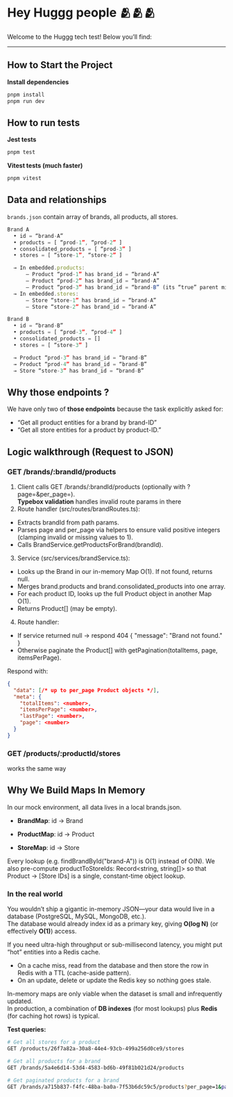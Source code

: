 # Hey Huggg people 🫂🫂🫂

Welcome to the Huggg tech test! Below you’ll find:

---

## How to Start the Project

**Install dependencies**

```bash
pnpm install
pnpm run dev
```

## How to run tests

**Jest tests**

```bash
pnpm test
```

**Vitest tests (much faster)**

```bash
pnpm vitest
```

## Data and relationships

`brands.json` contain array of brands, all products, all stores.

```ts
Brand A
  • id = “brand-A”
  • products = [ “prod-1”, “prod-2” ]
  • consolidated_products = [ “prod-3” ]
  • stores = [ “store-1”, “store-2” ]

  → In embedded.products:
      – Product “prod-1” has brand_id = “brand-A”
      – Product “prod-2” has brand_id = “brand-A”
      – Product “prod-3” has brand_id = “brand-B” (its “true” parent might be Brand B, but Brand A also lists it in its consolidated_products)
  → In embedded.stores:
      – Store “store-1” has brand_id = “brand-A”
      – Store “store-2” has brand_id = “brand-A”

Brand B
  • id = “brand-B”
  • products = [ “prod-3”, “prod-4” ]
  • consolidated_products = []
  • stores = [ “store-3” ]

  → Product “prod-3” has brand_id = “brand-B”
  → Product “prod-4” has brand_id = “brand-B”
  → Store “store-3” has brand_id = “brand-B”
```

## Why those endpoints ?

We have only two of **those endpoints** because the task explicitly asked for:

- “Get all product entities for a brand by brand-ID”
- “Get all store entities for a product by product-ID.”

## Logic walkthrough (Request to JSON)

### GET /brands/:brandId/products

1. Client calls GET /brands/:brandId/products (optionally with ?page=&per_page=).  
   **Typebox validation** handles invalid route params in there
2. Route handler (src/routes/brandRoutes.ts):

- Extracts brandId from path params.
- Parses page and per_page via helpers to ensure valid positive integers (clamping invalid or missing values to 1).
- Calls BrandService.getProductsForBrand(brandId).

3. Service (src/services/brandService.ts):

- Looks up the Brand in our in-memory Map O(1). If not found, returns null.
- Merges brand.products and brand.consolidated_products into one array.
- For each product ID, looks up the full Product object in another Map O(1).
- Returns Product[] (may be empty).

4. Route handler:

- If service returned null → respond 404 { "message": "Brand not found." }
- Otherwise paginate the Product[] with getPagination(totalItems, page, itemsPerPage).

Respond with:

```json
{
  "data": [/* up to per_page Product objects */],
  "meta": {
    "totalItems": <number>,
    "itemsPerPage": <number>,
    "lastPage": <number>,
    "page": <number>
  }
}
```

### GET /products/:productId/stores

works the same way

## Why We Build Maps In Memory

In our mock environment, all data lives in a local brands.json.

- **BrandMap**: id → Brand

- **ProductMap**: id → Product

- **StoreMap**: id → Store

Every lookup (e.g. findBrandById("brand-A")) is O(1) instead of O(N).
We also pre-compute productToStoreIds: Record<string, string[]> so that Product → [Store IDs] is a single, constant-time object lookup.

### In the real world

You wouldn’t ship a gigantic in-memory JSON—your data would live in a database (PostgreSQL, MySQL, MongoDB, etc.).  
The database would already index id as a primary key, giving **O(log N)** (or effectively **O(1)**) access.

If you need ultra-high throughput or sub-millisecond latency, you might put “hot” entities into a Redis cache.

- On a cache miss, read from the database and then store the row in Redis with a TTL (cache-aside pattern).
- On an update, delete or update the Redis key so nothing goes stale.

In-memory maps are only viable when the dataset is small and infrequently updated.  
In production, a combination of **DB indexes** (for most lookups) plus **Redis** (for caching hot rows) is typical.

**Test queries:**

```bash
# Get all stores for a product
GET /products/26f7a82a-30a8-44e4-93cb-499a256d0ce9/stores

# Get all products for a brand
GET /brands/5a4e6d14-53d4-4583-bd6b-49f81b021d24/products

# Get paginated products for a brand
GET /brands/a715b837-f4fc-48ba-ba0a-7f53b6dc59c5/products?per_page=1&page=1
```
